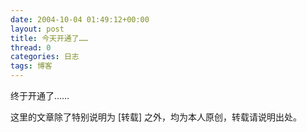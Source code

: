 ```yaml
---
date: 2004-10-04 01:49:12+00:00
layout: post
title: 今天开通了……
thread: 0
categories: 日志
tags: 博客
---
```


终于开通了……

这里的文章除了特别说明为 [转载] 之外，均为本人原创，转载请说明出处。

